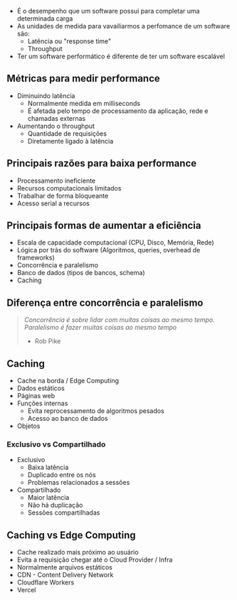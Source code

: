 - É o desempenho que um software possui para completar uma determinada carga
- As unidades de medida para vavailiarmos a perfomance de um software são:
	- Latência ou "response time"
	- Throughput
- Ter um software performático é diferente de ter um software escalável

## Métricas para medir performance

- Diminuindo latência
	- Normalmente medida em milliseconds
	- É afetada pelo tempo de processamento da aplicação, rede e chamadas externas
- Aumentando o throughput
	- Quantidade de requisições
	- Diretamente ligado à latência

## Principais razões para baixa performance

- Processamento ineficiente
- Recursos computacionais limitados
- Trabalhar de forma bloqueante
- Acesso serial a recursos

## Principais formas de aumentar a eficiência

- Escala de capacidade computacional (CPU, Disco, Memória, Rede)
- Lógica por trás do software (Algoritmos, queries, overhead de frameworks)
- Concorrência e paralelismo
- Banco de dados (tipos de bancos, schema)
- Caching

## Diferença entre concorrência e paralelismo

> *Concorrência é sobre lidar com muitas coisas ao mesmo tempo. Paralelismo é fazer muitas coisas ao mesmo tempo*
> - Rob Pike

## Caching

- Cache na borda / Edge Computing
- Dados estáticos
- Páginas web
- Funções internas
	- Evita reprocessamento de algoritmos pesados
	- Acesso ao banco de dados
- Objetos

### Exclusivo vs Compartilhado

- Exclusivo
	- Baixa latência
	- Duplicado entre os nós
	- Problemas relacionados a sessões
- Compartilhado
	- Maior latência
	- Não há duplicação
	- Sessões compartilhadas

## Caching vs Edge Computing

- Cache realizado mais próximo ao usuário
- Evita a requisição chegar até o Cloud Provider / Infra
- Normalmente arquivos estáticos
- CDN - Content Delivery Network
- Cloudflare Workers
- Vercel